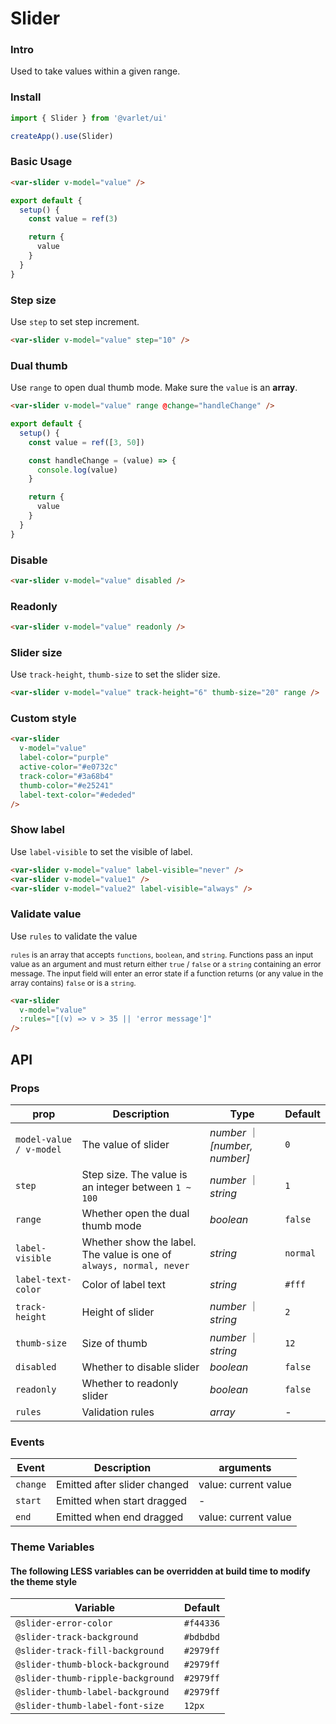 # Slider

### Intro

Used to take values within a given range.

### Install

```js
import { Slider } from '@varlet/ui'

createApp().use(Slider)
```

### Basic Usage

```html
<var-slider v-model="value" />
```

```javascript
export default {
  setup() {
    const value = ref(3)

    return {
      value
    }
  }
}
```

### Step size

Use `step` to set step increment.

```html
<var-slider v-model="value" step="10" />
```

### Dual thumb

Use `range` to open dual thumb mode. Make sure the `value` is an **array**.

```html
<var-slider v-model="value" range @change="handleChange" />
```

```javascript
export default {
  setup() {
    const value = ref([3, 50])

    const handleChange = (value) => {
      console.log(value)
    }

    return {
      value
    }
  }
}
```

### Disable

```html
<var-slider v-model="value" disabled />
```

### Readonly

```html
<var-slider v-model="value" readonly />
```

### Slider size

Use `track-height`, `thumb-size` to set the slider size.

```html
<var-slider v-model="value" track-height="6" thumb-size="20" range />
```

### Custom style

```html
<var-slider
  v-model="value"
  label-color="purple"
  active-color="#e0732c"
  track-color="#3a68b4"
  thumb-color="#e25241"
  label-text-color="#ededed"
/>
```

### Show label
Use `label-visible` to set the visible of label.

```html
<var-slider v-model="value" label-visible="never" />
<var-slider v-model="value1" />
<var-slider v-model="value2" label-visible="always" />
```

### Validate value

Use `rules` to validate the value

<span style="font-size: 12px">`rules` is an array that accepts `functions`, `boolean`, and `string`. Functions pass an input value as an argument and must return either `true` / `false` or a `string` containing an error message. The input field will enter an error state if a function returns (or any value in the array contains) `false` or is a `string`.</span>

```html
<var-slider 
  v-model="value" 
  :rules="[(v) => v > 35 || 'error message']" 
/>
```

## API

### Props

| prop | Description | Type | Default |
| ----- | -------------- | -------- | ---------- |
| `model-value / v-model` | The value of slider | _number_ ｜ _[number, number]_ | `0` |
| `step`| Step size. The value is an integer between `1 ~ 100` | _number_ ｜ _string_ | `1` |
| `range`| Whether open the dual thumb mode | _boolean_ | `false` |
| `label-visible` | Whether show the label. The value is one of `always, normal, never` | _string_ | `normal` |
| `label-text-color` | Color of label text | _string_ | `#fff` |
| `track-height` | Height of slider | _number_ ｜ _string_ | `2` |
| `thumb-size` | Size of thumb | _number_ ｜ _string_ | `12` |
| `disabled`| 	Whether to disable slider  | _boolean_  | `false` |
| `readonly`| 	Whether to readonly slider | _boolean_  | `false` |
| `rules`| Validation rules | _array_  | - |


### Events

| Event | Description | arguments |
| ----- | -------- | -------- |
| `change` | 	Emitted after slider changed | value: current value |
| `start` | Emitted when start dragged | - |
| `end` | Emitted when end dragged | value: current value |

### Theme Variables
#### The following LESS variables can be overridden at build time to modify the theme style

| Variable | Default |
| --- | --- |
| `@slider-error-color` | `#f44336` |
| `@slider-track-background` | `#bdbdbd` |
| `@slider-track-fill-background` | `#2979ff` |
| `@slider-thumb-block-background` | `#2979ff` |
| `@slider-thumb-ripple-background` | `#2979ff` |
| `@slider-thumb-label-background` | `#2979ff` |
| `@slider-thumb-label-font-size` | `12px` |